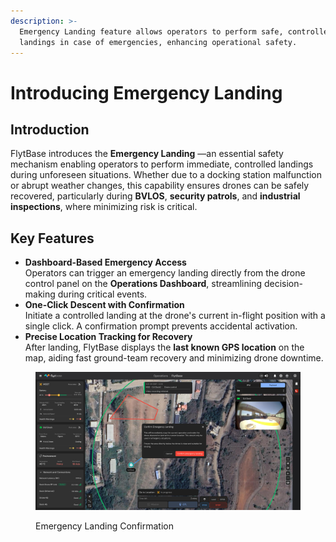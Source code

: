 ```yaml
---
description: >-
  Emergency Landing feature allows operators to perform safe, controlled
  landings in case of emergencies, enhancing operational safety.
---
```


# Introducing Emergency Landing

## **Introduction**

FlytBase introduces the **Emergency Landing** —an essential safety mechanism enabling operators to perform immediate, controlled landings during unforeseen situations. Whether due to a docking station malfunction or abrupt weather changes, this capability ensures drones can be safely recovered, particularly during **BVLOS**, **security patrols**, and **industrial inspections**, where minimizing risk is critical.

## **Key Features**

* **Dashboard-Based Emergency Access**\
  Operators can trigger an emergency landing directly from the drone control panel on the  **Operations Dashboard**, streamlining decision-making during critical events.
* **One-Click Descent with Confirmation**\
  Initiate a controlled landing at the drone's current in-flight position with a single click. A confirmation prompt prevents accidental activation.
* **Precise Location Tracking for Recovery**\
  After landing, FlytBase displays the **last known GPS location** on the map, aiding fast ground-team recovery and minimizing drone downtime.

<figure><img src=".gitbook/assets/image (15).png" alt=""><figcaption><p>Emergency Landing Confirmation</p></figcaption></figure>
